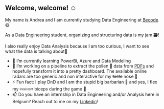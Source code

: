 ## Welcome, welcome! ☺️

My name is Andrea and I am currently studying Data Engineering at [Becode](https://becode.org/). 😄

As a Data Engineering student, organizing and structuring data is my jam 🗃️!

I also really enjoy Data Analysis because I am too curious, I want to see what the data is talking about🧐 

- 🌱 I’m currently learning PowerBi, Azure and Data Modeling
- 🔭 I’m working on a pipeline to extract the pollen 🌳 data from [PDFs](https://airallergy.sciensano.be/newsletters/2024) and hopefully transform it into a pretty dashboard. The available online radars are too generic and non interactive for my ~~taste~~ nose 🤧
- ⚡ Fun fact: I play DnD and I am the stupid big barbarian 🔨 and yes, I flex my <sub><sup>inexistent</sub></sup> biceps during the game 💪 
- 📫 Do you have an internship in Data Engineering and/or Analysis here in Belgium? Reach out to me on my [Linkedin](https://www.linkedin.com/in/andrea-haritcalde/)!
